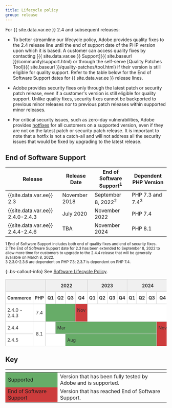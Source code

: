 ```yaml
---
title: Lifecycle policy
group: release
---
```


For {{ site.data.var.ee }} 2.4 and subsequent releases:

-  To better streamline our lifecycle policy, Adobe provides quality fixes to the 2.4 release line until the end of support date of the PHP version upon which it is based. A customer can access quality fixes by contacting [{{ site.data.var.ee }} Support]({{ site.baseurl }}/community/support.html) or through the self-serve [Quality Patches Tool]({{ site.baseurl }}/quality-patches/tool.html) if their version is still eligible for quality support. Refer to the table below for the End of Software Support dates for {{ site.data.var.ee }} release lines.

-  Adobe provides security fixes only through the latest patch or security patch release, even if a customer's version is still eligible for quality support. Unlike quality fixes, security fixes cannot be backported to previous minor releases nor to previous patch releases within supported minor releases.

-  For critical security issues, such as zero-day vulnerabilities, Adobe provides [hotfixes](https://support.magento.com/hc/en-us/sections/360003869892-Known-issues-patches-attached-) for all customers on a supported version, even if they are not on the latest patch or security patch release. It is important to note that a hotfix is not a catch-all and will not address all the security issues that would be fixed by upgrading to the latest release.

## End of Software Support

| Release                          | Release Date  | End of Software Support<sup>1</sup> | Dependent PHP Version       |
|----------------------------------|---------------|-------------------------------------|-----------------------------|
| {{site.data.var.ee}} 2.3         | November 2018 | September 8, 2022<sup>2</sup>          | PHP 7.3 and 7.4<sup>3</sup> |
| {{site.data.var.ee}} 2.4.0-2.4.3 | July 2020     | November 2022                       | PHP 7.4                     |
| {{site.data.var.ee}} 2.4.4-2.4.6 | TBA           | November 2024                       | PHP 8.1                     |

<sup>1 End of Software Support includes both end of quality fixes and end of security fixes.</sup><br>
<sup>2 The End of Software Support date for 2.3 has been extended to September 8, 2022 to allow more time for customers to upgrade to the 2.4.4 release that will be generally available on March 8, 2022.</sup><br>
<sup>3 2.3.0-2.3.6 are dependent on PHP 7.3; 2.3.7 is dependent on PHP 7.4.</sup>

{:.bs-callout-info}
See [Software Lifecycle Policy](https://www.adobe.com/content/dam/cc/en/legal/terms/enterprise/pdfs/Adobe-Commerce-Software-Lifecycle-Policy.pdf).

<style type="text/css">
.tg  {border-collapse:collapse;border-color:#ccc;border-spacing:0;}
.tg td{background-color:#fff;border-color:#ccc;border-style:solid;border-width:1px;color:#333;
  sans-serif;font-size:14px;overflow:hidden;padding:10px 5px;word-break:normal;}
.tg th{background-color:#f0f0f0;border-color:#ccc;border-style:solid;border-width:1px;color:#333;
  sans-serif;font-size:14px;font-weight:normal;overflow:hidden;padding:10px 5px;word-break:normal;}
.tg .tg-bs27{background-color:#67ac68;text-align:left;vertical-align:top}
.tg .tg-pmnn{background-color:#cd3c3c;text-align:left;vertical-align:top}
.tg .tg-0pky{text-align:left;vertical-align:top}
.tg .tg-0lax{text-align:center;vertical-align:top;font-weight:bold}
.tg .tg-ka61{background-color:#67ac68;border-color:#c0c0c0;text-align:left;vertical-align:top}
</style>

<table class="tg">
<thead style="text-align:center;">
  <tr>
    <th class="tg-0pky" colspan="2"></th>
    <th class="tg-0lax" colspan="4">2022</th>
    <th class="tg-0lax" colspan="4">2023</th>
    <th class="tg-0lax" colspan="4">2024</th>
  </tr>
</thead>
<tbody>
  <tr>
    <td class="tg-0pky" style="font-weight:bold">Commerce</td>
    <td class="tg-0lax">PHP</td>
    <td class="tg-0lax">Q1</td>
    <td class="tg-0lax">Q2</td>
    <td class="tg-0lax">Q3</td>
    <td class="tg-0lax">Q4</td>
    <td class="tg-0lax">Q1</td>
    <td class="tg-0lax">Q2</td>
    <td class="tg-0lax">Q3</td>
    <td class="tg-0lax">Q4</td>
    <td class="tg-0lax">Q1</td>
    <td class="tg-0lax">Q2</td>
    <td class="tg-0lax">Q3</td>
    <td class="tg-0lax">Q4</td>
  </tr>
  <tr>
    <td class="tg-0pky">2.4.0 - 2.4.3</td>
    <td style="text-align:center">7.4</td>
    <td class="tg-bs27" colspan="3"></td>
    <td class="tg-pmnn">Nov</td>
    <td class="tg-0lax" colspan="8"></td>
  </tr>
  <tr>
    <td class="tg-0pky">2.4.4</td>
    <td rowspan="2" style="text-align:center">8.1</td>
    <td class="tg-0lax"></td>
    <td class="tg-bs27" colspan="10">Mar</td>
    <td class="tg-pmnn" rowspan="2">Nov</td>
  </tr>
  <tr>
    <td class="tg-0pky">2.4.5</td>
    <td class="tg-0lax" colspan="2"></td>
    <td class="tg-ka61" colspan="9">Aug</td>
  </tr>
</tbody>
</table>

## Key

<table>
  <thead>
   <tr>
    <th></th>
    <th></th>
   </tr>
  </thead>
 <tbody>
  <tr>
   <td style="background-color:#67ac68;">Supported</td>
   <td>Version that has been fully tested by Adobe and is supported.</td>
  </tr>
  <tr>
   <td style="background-color:#cd3c3c;">End of Software Support</td>
   <td>Version that has reached End of Software Support.</td>
  </tr>
 </tbody>
</table>
